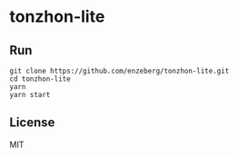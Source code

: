 # tonzhon-lite

## Run
    git clone https://github.com/enzeberg/tonzhon-lite.git
    cd tonzhon-lite
    yarn
    yarn start

## License
MIT